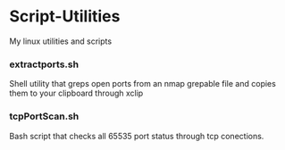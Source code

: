 # Script-Utilities
My linux utilities and scripts

### extractports.sh
Shell utility that greps open ports from an nmap grepable file and copies them to your clipboard through xclip

### tcpPortScan.sh
Bash script that checks all 65535 port status through tcp conections.
